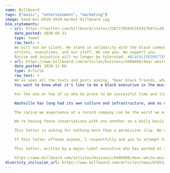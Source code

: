 ```yaml
---
name: Billboard
tags: ["music", "entertainment", "marketing"]
image: hand-mic-bb10-2020-market-billboard.jpg
blm_statements:
  - url: https://twitter.com/billboard/status/1267176564535541760?s=20
    date_posted: 2020-05-31
    type: Tweet
    raw_text: >
    We will not be silent. We stand in solidarity with the black community,
    artists, executives, and our staff. We see you. We support you.
    Racism and injustice will no longer be tolerated. #BLACKLIVESMATTER
  - url: https://www.billboard.com/articles/business/9400468/dear-white-music-label-executives-anonymous-letter-racism-industry
    date_posted: 2020-11-06
    type: Article
    raw_text: >
    We've seen all the texts and posts asking, "Dear black friends, what can we do?" Well, this would be a start.
    You want to know what it's like to be a black executive in the music business? Here's the first major lesson you're taught: You have to work twice as hard for half the accolades of your white counterparts. Fifteen years ago, when I was starting out in the industry, this was rationalized because the overwhelming share of music industry revenue was generated from pop projects and white artists. But it was foolish of us to assume the playing field would be leveled now that Black Music dominates the streaming platforms that saved the business.

    For the one or two of us who do prove to be successful time and time again, there's a head of Black Music title waiting for us. In that role, we will have to report to a white executive about our own culture. Our boss is only there to make sure we do our jobs "right." We have never had the ability to make sure they handle their jobs right. Later on, it may dawn on you there has never been a head of white music title given to any executive. Just imagine if there was a head of white music and that guy was black — it may sound ludicrous, but that's a much longer conversation.

    Nashville has long had its own culture and infrastructure, and no one from outside the country community attempts to dictate what's culturally relevant or how to develop its talent. The same is true for Latin artists and their divisions at each major record company. But when it comes to black music, that same respect is not given. White executives with titles like head of urban music sit at the head of the table (more often than alongside us) and dictate to black executives what needs to happen in our music. If you can't call us the N-word in conversations, don't play us music with the N-word in it and then ask us what we think. I always cringe when a white executive plays a song with the N-word. I can't help but to ask myself: "Do they say it when we're not around?"

    The racism we experience at a record company can be the worst we experience anywhere. Very seldom has anyone ever blatantly been racist, but that's why it hits deeper. We have to constantly check our culture at the door. Sometimes being black isn't professionally appropriate, but it sure as hell is good for the bottom line. We already know the bad qualities of the black executives who came before us are a dark cloud. We're fighting just to prove we're not like them, while knowing if we do "well," another person who looks like us will have a shot based on how we behaved. White executives don't have to pay for the sins of their predecessors. And when we realize there is a ceiling and begin to build alternative creative opportunities and businesses, we're considered shady or are flat-out shut down and labeled as "one of those guys you have to watch." In the meantime, our white counterparts are celebrated for being executives and managers, publishers, producers and entrepreneurs.

    We're having these conversations with one another on a daily basis. The issue is that most of us haven't had the professional success that would afford us the opportunity to speak honestly with our white counterparts. We don't want to be punished for being honest. Hell, I don't want to be punished for what I'm saying right now; I wouldn't have said anything if the question wasn't asked. But if we want to change the systematic racism in any field, we need to first change the system and make it equal and allow us to run the culture we create the same way country music and Latin music do.

    This letter is asking for nothing more than a permission slip. We're asking for permission to lead our culture. We're hoping someone white gives us a chance to be leaders in a community we have to live within. Nothing will make us feel safer than seeing someone who looks like us, understands us and speaks our language at the top of a company. Someone who realizes that the true power is the transference of that power to the culture creators. Someone who wants to develop the next batch of people that looks like them and who wants to leave black culture and music in a better place than it was left before them. That's something we all dream of.

    If this letter offends anyone, I respectfully ask you to attempt to remove your privilege and read it again. We've seen all the texts and posts asking, "Dear black friends, what can we do?" Well, this is a start.

    This letter, written by a major-label executive who has worked at all three major record companies, has been circulating through the industry.

    https://www.billboard.com/articles/business/9400468/dear-white-music-label-executives-anonymous-letter-racism-industry
diversity_inclusion_url: https://www.billboard.com/articles/news/67853/diversity-credibility-prove-to-be-hallmark-of-bmas
---
```

